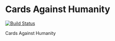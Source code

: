 # Cards Against Humanity

[![Build Status](https://travis-ci.com/cadox8/cah.svg?token=my8wXPsnzgtSyTetfaip&branch=master)](https://travis-ci.com/cadox8/cah)

Cards Against Humanity
